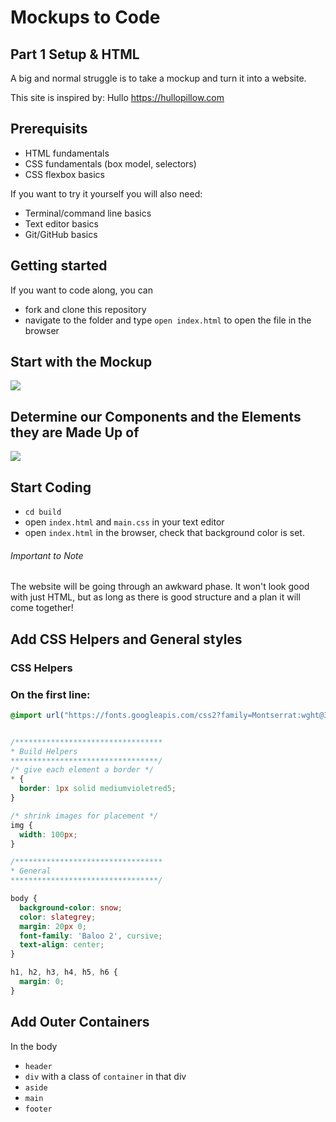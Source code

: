 # Mockups to Code

## Part 1 Setup & HTML

A big and normal struggle is to take a mockup and turn it into a website.

This site is inspired by: Hullo https://hullopillow.com

## Prerequisits

- HTML fundamentals
- CSS fundamentals (box model, selectors)
- CSS flexbox basics

If you want to try it yourself you will also need:

- Terminal/command line basics
- Text editor basics
- Git/GitHub basics

## Getting started

If you want to code along, you can

- fork and clone this repository
- navigate to the folder and type `open index.html` to open the file in the browser

## Start with the Mockup

![](./assets/mockups/mockup.png)

## Determine our Components and the Elements they are Made Up of

![](./assets/mockups/pillow-talk-marked-up.png)

## Start Coding

- `cd build`
- open `index.html` and `main.css` in your text editor
- open `index.html` in the browser, check that background color is set.

###### Important to Note

The website will be going through an awkward phase. It won't look good with just HTML, but as long as there is good structure and a plan it will come together!

## Add CSS Helpers and General styles

### CSS Helpers

### On the first line:

```CSS
@import url("https://fonts.googleapis.com/css2?family=Montserrat:wght@300;400&family=Raleway:wght@400;700&display=swap");
```

```CSS

/*********************************
* Build Helpers
*********************************/
/* give each element a border */
* {
  border: 1px solid mediumvioletred5;
}

/* shrink images for placement */
img {
  width: 100px;
}
```

```CSS
/*********************************
* General
*********************************/

body {
  background-color: snow;
  color: slategrey;
  margin: 20px 0;
  font-family: 'Baloo 2', cursive;
  text-align: center;
}

h1, h2, h3, h4, h5, h6 {
  margin: 0;
}


```

## Add Outer Containers

In the body

- `header`
- `div` with a class of `container` in that div
- `aside`
- `main`
- `footer`
